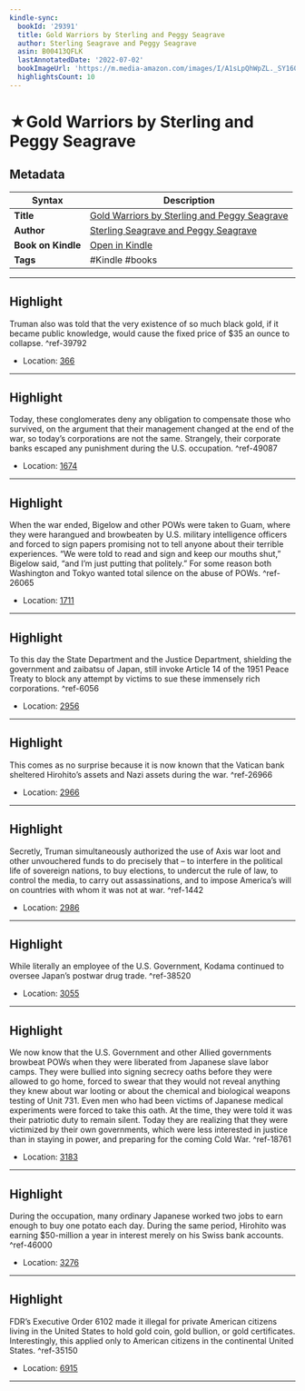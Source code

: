 ```yaml
---
kindle-sync:
  bookId: '29391'
  title: Gold Warriors by Sterling and Peggy Seagrave
  author: Sterling Seagrave and Peggy Seagrave
  asin: B00413QFLK
  lastAnnotatedDate: '2022-07-02'
  bookImageUrl: 'https://m.media-amazon.com/images/I/A1sLpQhWpZL._SY160.jpg'
  highlightsCount: 10
---
```

# ★Gold Warriors by Sterling and Peggy Seagrave

## Metadata

| Syntax | Description |
| ---------- | ---------- |
| **Title** | [Gold Warriors by Sterling and Peggy Seagrave](https://www.amazon.com/dp/B00413QFLK) |
| **Author** | [Sterling Seagrave and Peggy Seagrave](https://www.amazon.com/Sterling-Seagrave/e/B000APJ64G/ref=dp_byline_cont_ebooks_1) |
| **Book on Kindle** | <a href="kindle://book?action=open&asin=B00413QFLK" target="_blank">Open in Kindle</a> |
| **Tags** | #Kindle #books |

---

## Highlight

Truman also was told that the very existence of so much black gold, if it became public knowledge, would cause the fixed price of $35 an ounce to collapse. ^ref-39792
- Location: [366](kindle://book?action=open&asin=B00413QFLK&location=366)

---
## Highlight

Today, these conglomerates deny any obligation to compensate those who survived, on the argument that their management changed at the end of the war, so today’s corporations are not the same. Strangely, their corporate banks escaped any punishment during the U.S. occupation. ^ref-49087
- Location: [1674](kindle://book?action=open&asin=B00413QFLK&location=1674)

---
## Highlight

When the war ended, Bigelow and other POWs were taken to Guam, where they were harangued and browbeaten by U.S. military intelligence officers and forced to sign papers promising not to tell anyone about their terrible experiences. “We were told to read and sign and keep our mouths shut,” Bigelow said, “and I’m just putting that politely.” For some reason both Washington and Tokyo wanted total silence on the abuse of POWs. ^ref-26065
- Location: [1711](kindle://book?action=open&asin=B00413QFLK&location=1711)

---
## Highlight

To this day the State Department and the Justice Department, shielding the government and zaibatsu of Japan, still invoke Article 14 of the 1951 Peace Treaty to block any attempt by victims to sue these immensely rich corporations. ^ref-6056
- Location: [2956](kindle://book?action=open&asin=B00413QFLK&location=2956)

---
## Highlight

This comes as no surprise because it is now known that the Vatican bank sheltered Hirohito’s assets and Nazi assets during the war. ^ref-26966
- Location: [2966](kindle://book?action=open&asin=B00413QFLK&location=2966)

---
## Highlight

Secretly, Truman simultaneously authorized the use of Axis war loot and other unvouchered funds to do precisely that – to interfere in the political life of sovereign nations, to buy elections, to undercut the rule of law, to control the media, to carry out assassinations, and to impose America’s will on countries with whom it was not at war. ^ref-1442
- Location: [2986](kindle://book?action=open&asin=B00413QFLK&location=2986)

---
## Highlight

While literally an employee of the U.S. Government, Kodama continued to oversee Japan’s postwar drug trade. ^ref-38520
- Location: [3055](kindle://book?action=open&asin=B00413QFLK&location=3055)

---
## Highlight

We now know that the U.S. Government and other Allied governments browbeat POWs when they were liberated from Japanese slave labor camps. They were bullied into signing secrecy oaths before they were allowed to go home, forced to swear that they would not reveal anything they knew about war looting or about the chemical and biological weapons testing of Unit 731. Even men who had been victims of Japanese medical experiments were forced to take this oath. At the time, they were told it was their patriotic duty to remain silent. Today they are realizing that they were victimized by their own governments, which were less interested in justice than in staying in power, and preparing for the coming Cold War. ^ref-18761
- Location: [3183](kindle://book?action=open&asin=B00413QFLK&location=3183)

---
## Highlight

During the occupation, many ordinary Japanese worked two jobs to earn enough to buy one potato each day. During the same period, Hirohito was earning $50-million a year in interest merely on his Swiss bank accounts. ^ref-46000
- Location: [3276](kindle://book?action=open&asin=B00413QFLK&location=3276)

---
## Highlight

FDR’s Executive Order 6102 made it illegal for private American citizens living in the United States to hold gold coin, gold bullion, or gold certificates. Interestingly, this applied only to American citizens in the continental United States. ^ref-35150
- Location: [6915](kindle://book?action=open&asin=B00413QFLK&location=6915)

---
